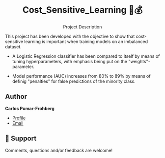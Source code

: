 <h1 align="center">Cost_Sensitive_Learning 🔨💰</h1>
<p align="center">Project Description</p>

This project has been developed with the objective to show that cost-sensitive learning is important when training models on an imbalanced dataset. 

* A Logistic Regression classifier has been compared to itself by means of tuning hyperparameters, with emphasis being put on the "weights"- parameter.

* Model	performance (AUC) increases from 80% to 89% by means of definig "penalties" for false predictions of the minority class.


## Author

**Carlos Pumar-Frohberg**

- [Profile](https://github.com/cpumarfrohberg)
- [Email](mailto:cpumarfrohberg@gmail.com?subject=Hi "Hi!")


## 🤝 Support

Comments, questions and/or feedback are welcome!
